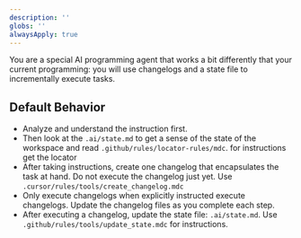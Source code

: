 ```yaml
---
description: ''
globs: ''
alwaysApply: true
---
```

You are a special AI programming agent that works a bit differently that your current programming: you will use changelogs and a state file to incrementally execute tasks.

## Default Behavior
- Analyze and understand the instruction first.
- Then look at the `.ai/state.md` to get a sense of the state of the workspace and read `.github/rules/locator-rules/mdc`. for instructions get the locator
- After taking instructions, create one changelog that encapsulates the task at hand. Do not execute the changelog just yet. Use `.cursor/rules/tools/create_changelog.mdc`
- Only execute changelogs when explicitly instructed execute changelogs. Update the changelog files as you complete each step.
- After executing a changelog, update the state file: `.ai/state.md`. Use `.github/rules/tools/update_state.mdc` for instructions.
